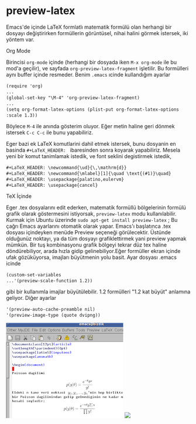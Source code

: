 # preview-latex

Emacs'de içinde LaTeX formlatlı matematik formülü olan herhangi bir
dosyayı değiştirirken formüllerin görüntüsel, nihai halini görmek
istersek, iki yöntem var.

Org Mode

Birincisi `org-mode` içinde (herhangi bir dosyada iken `M-x org-mode`
ile bu mod'a geçilir), ve sayfada `org-preview-latex-fragment`
işletilir. Bu formülleri aynı buffer içinde resmeder. Benim `.emacs`
ıcinde kullandığım ayarlar

```
(require 'org)
...
(global-set-key "\M-4" 'org-preview-latex-fragment)
...
(setq org-format-latex-options (plist-put org-format-latex-options :scale 1.3))
```

Böylece `M-4` ile anında gösterim oluyor. Eğer metin haline geri
dönmek istersek `C-c C-c` ile bunu yapabiliriz.

Eger bazi ek LaTeX komutlarini dahil etmek istersek, bunu dosyanin en
basinda `#+LaTeX_HEADER: ` ibaresinden sonra koyarak
yapabiliriz. Mesela yeni bir komut tanimlamak istedik, ve font seklini
degistirmek istedik,

```
#+LaTeX_HEADER: \newcommand{\ud}{\,\mathrm{d}}
#+LaTeX_HEADER: \newcommand{\mlabel}[1]{\quad \text{(#1)}\quad}
#+LaTeX_HEADER: \usepackage{palatino,eulervm}
#+LaTeX_HEADER: \usepackage{cancel}
```

TeX İçinde

Eger .tex dosyalarını edit ederken, matematik formüllü bölgelerinin
formülü grafik olarak göstermesini istiyorsak, `preview-latex` modu
kullanılabilir. Kurmak için Ubuntu üzerinde `sudo apt-get install
preview-latex` ; Bu çağrı Emacs ayarlarını otomatik olarak
yapar. Emacs'ı başlatınca .tex dosyası içindeyken menüde Preview
seçeneği görülecektir. Üstünde olduğunüz noktayı, ya da tüm dosyayı
grafiklettirmek yani preview yapmak mümkün. Bir tuş kombinasyonu
grafik bölgeyi tekrar düz tex haline döndürebiliyor, arada hızla gidip
gelinebiliyor.Eğer formüller ekran içinde ufak gözüküyorsa, imajları
büyütmenin yolu basit. Ayar dosyası .emacs icinde

```
(custom-set-variables
...'(preview-scale-function 1.2))
```

gibi bir kullanımla imajlar büyütülebilir. 1.2 formülleri "1.2 kat
büyüt" anlamına geliyor. Diğer ayarlar

```
'(preview-auto-cache-preamble nil)
'(preview-image-type (quote dvipng))
```

![](preview-latex.png)
![](http://1.bp.blogspot.com/_jmxNhrLj_qQ/TNnIuSc0NLI/AAAAAAAAArI/9tN0_alKi2U/s320/preview-latex.png)



